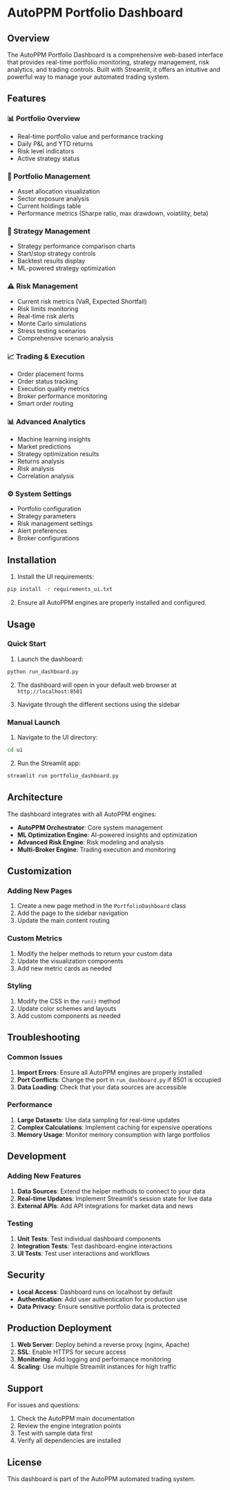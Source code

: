 # AutoPPM Portfolio Dashboard

## Overview

The AutoPPM Portfolio Dashboard is a comprehensive web-based interface that provides real-time portfolio monitoring, strategy management, risk analytics, and trading controls. Built with Streamlit, it offers an intuitive and powerful way to manage your automated trading system.

## Features

### 📊 Portfolio Overview
- Real-time portfolio value and performance tracking
- Daily P&L and YTD returns
- Risk level indicators
- Active strategy status

### 💼 Portfolio Management
- Asset allocation visualization
- Sector exposure analysis
- Current holdings table
- Performance metrics (Sharpe ratio, max drawdown, volatility, beta)

### 🎯 Strategy Management
- Strategy performance comparison charts
- Start/stop strategy controls
- Backtest results display
- ML-powered strategy optimization

### ⚠️ Risk Management
- Current risk metrics (VaR, Expected Shortfall)
- Risk limits monitoring
- Real-time risk alerts
- Monte Carlo simulations
- Stress testing scenarios
- Comprehensive scenario analysis

### 📈 Trading & Execution
- Order placement forms
- Order status tracking
- Execution quality metrics
- Broker performance monitoring
- Smart order routing

### 📊 Advanced Analytics
- Machine learning insights
- Market predictions
- Strategy optimization results
- Returns analysis
- Risk analysis
- Correlation analysis

### ⚙️ System Settings
- Portfolio configuration
- Strategy parameters
- Risk management settings
- Alert preferences
- Broker configurations

## Installation

1. Install the UI requirements:
```bash
pip install -r requirements_ui.txt
```

2. Ensure all AutoPPM engines are properly installed and configured.

## Usage

### Quick Start

1. Launch the dashboard:
```bash
python run_dashboard.py
```

2. The dashboard will open in your default web browser at `http://localhost:8501`

3. Navigate through the different sections using the sidebar

### Manual Launch

1. Navigate to the UI directory:
```bash
cd ui
```

2. Run the Streamlit app:
```bash
streamlit run portfolio_dashboard.py
```

## Architecture

The dashboard integrates with all AutoPPM engines:

- **AutoPPM Orchestrator**: Core system management
- **ML Optimization Engine**: AI-powered insights and optimization
- **Advanced Risk Engine**: Risk modeling and analysis
- **Multi-Broker Engine**: Trading execution and monitoring

## Customization

### Adding New Pages

1. Create a new page method in the `PortfolioDashboard` class
2. Add the page to the sidebar navigation
3. Update the main content routing

### Custom Metrics

1. Modify the helper methods to return your custom data
2. Update the visualization components
3. Add new metric cards as needed

### Styling

1. Modify the CSS in the `run()` method
2. Update color schemes and layouts
3. Add custom components as needed

## Troubleshooting

### Common Issues

1. **Import Errors**: Ensure all AutoPPM engines are properly installed
2. **Port Conflicts**: Change the port in `run_dashboard.py` if 8501 is occupied
3. **Data Loading**: Check that your data sources are accessible

### Performance

1. **Large Datasets**: Use data sampling for real-time updates
2. **Complex Calculations**: Implement caching for expensive operations
3. **Memory Usage**: Monitor memory consumption with large portfolios

## Development

### Adding New Features

1. **Data Sources**: Extend the helper methods to connect to your data
2. **Real-time Updates**: Implement Streamlit's session state for live data
3. **External APIs**: Add API integrations for market data and news

### Testing

1. **Unit Tests**: Test individual dashboard components
2. **Integration Tests**: Test dashboard-engine interactions
3. **UI Tests**: Test user interactions and workflows

## Security

- **Local Access**: Dashboard runs on localhost by default
- **Authentication**: Add user authentication for production use
- **Data Privacy**: Ensure sensitive portfolio data is protected

## Production Deployment

1. **Web Server**: Deploy behind a reverse proxy (nginx, Apache)
2. **SSL**: Enable HTTPS for secure access
3. **Monitoring**: Add logging and performance monitoring
4. **Scaling**: Use multiple Streamlit instances for high traffic

## Support

For issues and questions:
1. Check the AutoPPM main documentation
2. Review the engine integration points
3. Test with sample data first
4. Verify all dependencies are installed

## License

This dashboard is part of the AutoPPM automated trading system.
